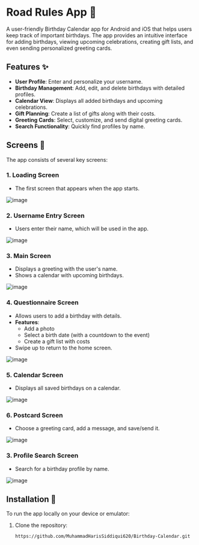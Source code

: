 # Road Rules App 🎉

A user-friendly Birthday Calendar app for Android and iOS that helps users keep track of important birthdays. The app provides an intuitive interface for adding birthdays, viewing upcoming celebrations, creating gift lists, and even sending personalized greeting cards. 


## Features ✨

- **User Profile**: Enter and personalize your username.
- **Birthday Management**: Add, edit, and delete birthdays with detailed profiles.
- **Calendar View**: Displays all added birthdays and upcoming celebrations.
- **Gift Planning**: Create a list of gifts along with their costs.
- **Greeting Cards**: Select, customize, and send digital greeting cards.
- **Search Functionality**: Quickly find profiles by name.

## Screens 🚀

The app consists of several key screens:

### 1. **Loading Screen**
   - The first screen that appears when the app starts.

![image](https://github.com/user-attachments/assets/69612bc1-fd27-40b8-8a10-ef2871893069)


### 2. **Username Entry Screen**
   - Users enter their name, which will be used in the app.

![image](https://github.com/user-attachments/assets/c9952d08-e1c0-431f-9090-4a6ead6e6cc5)


### 3. **Main Screen**
   - Displays a greeting with the user's name.
   - Shows a calendar with upcoming birthdays.

![image](https://github.com/user-attachments/assets/9410445b-e7ad-436e-8803-e713c4b03e43)


### 4. **Questionnaire Screen**
   - Allows users to add a birthday with details.
   - **Features**:
     - Add a photo
     - Select a birth date (with a countdown to the event)
     - Create a gift list with costs 
   - Swipe up to return to the home screen.

![image](https://github.com/user-attachments/assets/583250c2-e51b-4cc4-8468-5ec0c307988d)


### 5. **Calendar Screen**
   - Displays all saved birthdays on a calendar.

![image](https://github.com/user-attachments/assets/3bcddccf-d0ce-4087-b4c7-4120ad910dfc)


### 6. **Postcard Screen**
   - Choose a greeting card, add a message, and save/send it.

![image](https://github.com/user-attachments/assets/c72b37aa-5564-43f2-aedc-a2b6b6675da1)


### 3. **Profile Search Screen**
   - Search for a birthday profile by name.

![image](https://github.com/user-attachments/assets/75db9bdc-bec1-436d-9803-312dc8a03318)


## Installation 🔧

To run the app locally on your device or emulator:

1. Clone the repository:
   ```bash
   https://github.com/MuhammadHarisSiddiqui620/Birthday-Calendar.git

